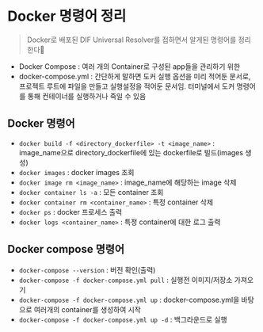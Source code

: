 # Docker 명령어 정리
> Docker로 배포된 DIF Universal Resolver를 접하면서 알게된 명령어를 정리한다📝

+ Docker Compose : 여러 개의 Container로 구성된 app들을 관리하기 위한 
+ docker-compose.yml : 간단하게 말하면 도커 실행 옵션을 미리 적어둔 문서로, 프로젝트 루트에 파일을 만들고 실행설정을 적어둔 문서임. 터미널에서 도커 명령어를 통해 컨테이너를 실행하거나 죽일 수 있음

## Docker 명령어
+ `docker build -f <directory_dockerfile> -t <image_name>` : image_name으로 directory_dockerfile에 있는 dockerfile로 빌드(images 생성)
+ `docker images` : docker images 조회
+ `docker image rm <image_name>` : image_name에 해당하는 image 삭제
+ `docker container ls -a` : 모든 container 조회
+ `docker container rm <container_name>` : 특정 container 삭제
+ `docker ps` : docker 프로세스 출력
+ `docker logs <container_name>` : 특정 container에 대한 로그 출력



## Docker compose 명령어

+ `docker-compose --version` : 버전 확인(출력)
+ `docker-compose -f docker-compose.yml pull` : 실행전 이미지/저장소 가져오기
+ `docker-compose -f docker-compose.yml up` : docker-compose.yml을 바탕으로 여러개의 container를 생성하여 시작
+ `docker-compose -f docker-compose.yml up -d` : 백그라운드로 실행

